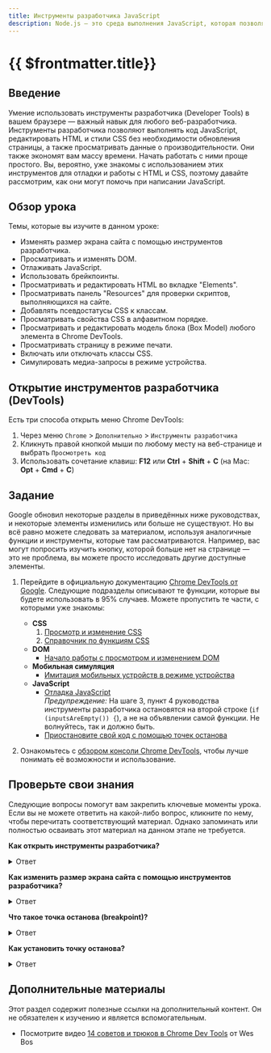 ```yaml
---
title: Инструменты разработчика JavaScript
description: Node.js — это среда выполнения JavaScript, которая позволяет запускать JavaScript вне веб-браузера
---
```


# {{ $frontmatter.title}}

## Введение

Умение использовать инструменты разработчика (Developer Tools) в вашем браузере — важный навык для любого веб-разработчика. Инструменты разработчика позволяют выполнять код JavaScript, редактировать HTML и стили CSS без необходимости обновления страницы, а также просматривать данные о производительности. Они также экономят вам массу времени. Начать работать с ними проще простого. Вы, вероятно, уже знакомы с использованием этих инструментов для отладки и работы с HTML и CSS, поэтому давайте рассмотрим, как они могут помочь при написании JavaScript.

## Обзор урока

Темы, которые вы изучите в данном уроке:

- Изменять размер экрана сайта с помощью инструментов разработчика.
- Просматривать и изменять DOM.
- Отлаживать JavaScript.
- Использовать брейкпоинты.
- Просматривать и редактировать HTML во вкладке "Elements".
- Просматривать панель "Resources" для проверки скриптов, выполняющихся на сайте.
- Добавлять псевдостатусы CSS к классам.
- Просматривать свойства CSS в алфавитном порядке.
- Просматривать и редактировать модель блока (Box Model) любого элемента в Chrome DevTools.
- Просматривать страницу в режиме печати.
- Включать или отключать классы CSS.
- Симулировать медиа-запросы в режиме устройства.

## Открытие инструментов разработчика (DevTools)

Есть три способа открыть меню Chrome DevTools:

1. Через меню `Chrome` > `Дополнительно` > `Инструменты разработчика`
2. Кликнуть правой кнопкой мыши по любому месту на веб-странице и выбрать `Просмотреть код`
3. Использовать сочетание клавиш: **F12** или **Ctrl** + **Shift** + **C** (на Mac: **Opt** + **Cmd** + **C**)

## Задание

Google обновил некоторые разделы в приведённых ниже руководствах, и некоторые элементы изменились или больше не существуют. Но вы всё равно можете следовать за материалом, используя аналогичные функции и инструменты, которые там рассматриваются. Например, вас могут попросить изучить кнопку, которой больше нет на странице — это не проблема, вы можете просто исследовать другие доступные элементы.

1. Перейдите в официальную документацию [Chrome DevTools от Google](https://developer.chrome.com/docs/devtools?hl=ru). Следующие подразделы описывают те функции, которые вы будете использовать в 95% случаев. Можете пропустить те части, с которыми уже знакомы:

   - **CSS**
     1. [Просмотр и изменение CSS](https://developer.chrome.com/docs/devtools/css?hl=ru)
     2. [Справочник по функциям CSS](https://developer.chrome.com/docs/devtools/css/reference?hl=ru)
   - **DOM**
     - [Начало работы с просмотром и изменением DOM](https://developer.chrome.com/docs/devtools/dom?hl=ru)
   - **Мобильная симуляция**
     - [Имитация мобильных устройств в режиме устройства](https://developer.chrome.com/docs/devtools/device-mode?hl=ru)
   - **JavaScript**
     - [Отладка JavaScript](https://developer.chrome.com/docs/devtools/javascript?hl=ru)  
       _Предупреждение:_ На шаге 3, пункт 4 руководства инструменты разработчика остановятся на второй строке (`if (inputsAreEmpty()) {`), а не на объявлении самой функции. Не волнуйтесь, так и должно быть.
     - [Приостановите свой код с помощью точек останова](https://developer.chrome.com/docs/devtools/javascript/breakpoints?hl=ru)

2. Ознакомьтесь с [обзором консоли Chrome DevTools](https://developer.chrome.com/docs/devtools/console?hl=ru), чтобы лучше понимать её возможности и использование.

## Проверьте свои знания

Следующие вопросы помогут вам закрепить ключевые моменты урока. Если вы не можете ответить на какой-либо вопрос, кликните по нему, чтобы перечитать соответствующий материал. Однако запоминать или полностью осваивать этот материал на данном этапе не требуется.

**Как открыть инструменты разработчика?**  
<details>  
<summary>Ответ</summary>

Инструменты разработчика (DevTools) можно открыть тремя способами:  
1. Через меню Chrome → «Дополнительно» → «Инструменты разработчика».  
2. Щелкнув правой кнопкой мыши на странице и выбрав «Просмотреть код» (Inspect).  
3. С помощью сочетания клавиш: `F12` или `Ctrl + Shift + C` (на Mac — `Opt + Cmd + C`).  

</details>

**Как изменить размер экрана сайта с помощью инструментов разработчика?**  
<details>  
<summary>Ответ</summary>

Чтобы изменить размер экрана сайта, нужно:  
1. Открыть DevTools.  
2. Активировать режим устройства (Device Mode), нажав на иконку мобильного телефона в левом верхнем углу DevTools.  
3. После активации вы можете вручную менять размер окна браузера или выбрать предустановленные размеры устройств из выпадающего списка.

</details>

**Что такое точка останова (breakpoint)?**  
<details>  
<summary>Ответ</summary>

Точка останова (breakpoint) — это инструмент отладки, позволяющий приостановить выполнение JavaScript-кода в определённом месте. Это помогает проверить текущее состояние переменных, стек вызовов и поведение программы в конкретной точке выполнения.

</details>

**Как установить точку останова?**  
<details>  
<summary>Ответ</summary>

Чтобы установить точку останова:  
1. Откройте DevTools и перейдите во вкладку **Sources**.  
2. Найдите нужный JavaScript-файл в списке исходников слева.  
3. Нажмите на номер строки, где хотите поставить точку останова — рядом появится синяя метка.  
4. При запуске кода выполнение остановится на этой строке.

</details>

## Дополнительные материалы

Этот раздел содержит полезные ссылки на дополнительный контент. Он не обязателен к изучению и является вспомогательным.

- Посмотрите видео [14 советов и трюков в Chrome Dev Tools](https://rutube.ru/video/3e67f54860feb1883a309a1170f0b0f2/?r=wd) от Wes Bos